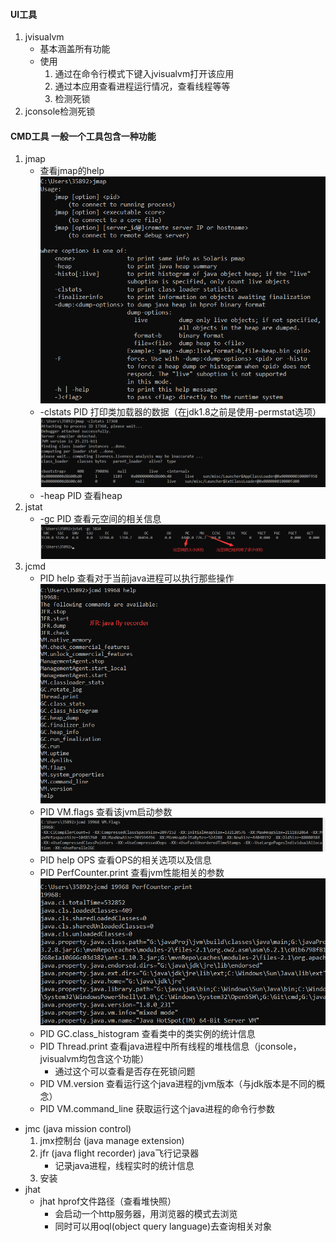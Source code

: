 #### UI工具
1. jvisualvm
    * 基本涵盖所有功能
    * 使用
        1. 通过在命令行模式下键入jvisualvm打开该应用
        2. 通过本应用查看进程运行情况，查看线程等等
        3. 检测死锁
2. jconsole检测死锁
#### CMD工具 一般一个工具包含一种功能
1. jmap
    * 查看jmap的help
    ![](../imgs/jmap_help.png)
    * -clstats PID 打印类加载器的数据（在jdk1.8之前是使用-permstat选项）
    ![](../imgs/jmap_clstats_pid.png)
    * -heap PID 查看heap
2. jstat
    * -gc PID 查看元空间的相关信息
    ![](../imgs/jstat_gc.png)
3. jcmd
    * PID help 查看对于当前java进程可以执行那些操作
    ![](../imgs/jcmd_help.png)
    * PID VM.flags 查看该jvm启动参数
    ![](../imgs/jcmd_jvm_params.png)
    * PID help OPS 查看OPS的相关选项以及信息
    * PID PerfCounter.print 查看jvm性能相关的参数
    ![](../imgs/jcmd_jvm_perform.png)
    * PID GC.class_histogram 查看类中的类实例的统计信息
    * PID Thread.print 查看java进程中所有线程的堆栈信息（jconsole，jvisualvm均包含这个功能）
        * 通过这个可以查看是否存在死锁问题
    * PID VM.version 查看运行这个java进程的jvm版本（与jdk版本是不同的概念）
    * PID VM.command_line 获取运行这个java进程的命令行参数
* jmc (java mission control)
    1. jmx控制台 (java manage extension)
    2. jfr (java flight recorder) java飞行记录器
        * 记录java进程，线程实时的统计信息
    3. 安装
* jhat
    * jhat hprof文件路径（查看堆快照）
        * 会启动一个http服务器，用浏览器的模式去浏览
        * 同时可以用oql(object query language)去查询相关对象
    

    
    
    
       

    